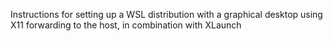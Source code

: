 Instructions for setting up a WSL distribution with a graphical desktop using X11 forwarding to the host, in combination with XLaunch